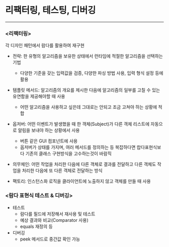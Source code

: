 # 리팩터링, 테스팅, 디버깅

---

### <리팩터링>
각 디자인 패턴에서 람다를 활용하여 재구현
- 전략: 한 유형의 알고리즘을 보유한 상태에서 런타임에 적절한 알고리즘을 선택하는 기법
  - 다양한 기준을 갖는 입력값을 검증, 다양한 파싱 방법 사용, 입력 형식 설정 등에 활용
  

- 템플릿 메서드: 알고리즘의 개요를 제시한 다음에 알고리즘의 일부를 고칠 수 있는 유연함을 제공해야할 때 사용 
  - 어떤 알고리즘을 사용하고 싶은데 그대로는 안되고 조금 고쳐야 하는 상황에 적합

  
- 옵저버: 어떤 이벤트가 발생했을 때 한 객체(Subject)가 다른 객체 리스트에 자동으로 알림을 보내야 하는 상황에서 사용
  - 버튼 같은 GUI 컴포넌트에 사용
  - 옵저버가 상태를 가지며, 여러 메서드를 정의하는 등 복잡하다면 랍다표현식보다 기존의 클래스 구현방식을 고수하는것이 바람직


- 의무체인: 어떤 작업을 처리한 다음에 다른 객체로 결과를 전달하고 다른 객체도 작업을 처리한 다음에 또 다른 객체로 전달하는 방식 


- 팩토리: 인스턴스화 로직을 클라이언트에 노출하지 않고 객체를 만들 때 사용

### <람다 표현식 테스트 & 디버깅>
- 테스트
  - 람다를 필드에 저장해서 재사용 및 테스트
  - 예상 결과와 비교(Comparator 사용)
  - equals 재정의 등
- 디버깅
  - peek 메서드로 중간값 확인 가능
